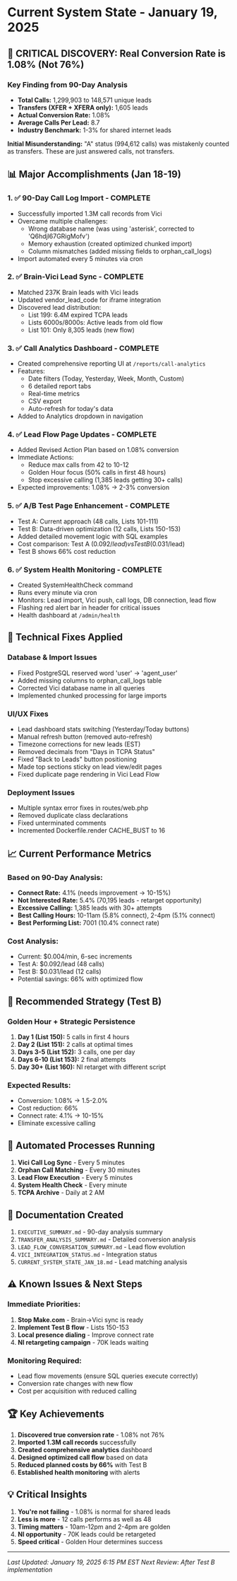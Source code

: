 # Current System State - January 19, 2025

## 🚨 CRITICAL DISCOVERY: Real Conversion Rate is 1.08% (Not 76%)

### Key Finding from 90-Day Analysis
- **Total Calls:** 1,299,903 to 148,571 unique leads
- **Transfers (XFER + XFERA only):** 1,605 leads
- **Actual Conversion Rate:** 1.08%
- **Average Calls Per Lead:** 8.7
- **Industry Benchmark:** 1-3% for shared internet leads

**Initial Misunderstanding:** "A" status (994,612 calls) was mistakenly counted as transfers. These are just answered calls, not transfers.

## 📊 Major Accomplishments (Jan 18-19)

### 1. ✅ 90-Day Call Log Import - COMPLETE
- Successfully imported 1.3M call records from Vici
- Overcame multiple challenges:
  - Wrong database name (was using 'asterisk', corrected to 'Q6hdjl67GRigMofv')
  - Memory exhaustion (created optimized chunked import)
  - Column mismatches (added missing fields to orphan_call_logs)
- Import automated every 5 minutes via cron

### 2. ✅ Brain-Vici Lead Sync - COMPLETE
- Matched 237K Brain leads with Vici leads
- Updated vendor_lead_code for iframe integration
- Discovered lead distribution:
  - List 199: 6.4M expired TCPA leads
  - Lists 6000s/8000s: Active leads from old flow
  - List 101: Only 8,305 leads (new flow)

### 3. ✅ Call Analytics Dashboard - COMPLETE
- Created comprehensive reporting UI at `/reports/call-analytics`
- Features:
  - Date filters (Today, Yesterday, Week, Month, Custom)
  - 6 detailed report tabs
  - Real-time metrics
  - CSV export
  - Auto-refresh for today's data
- Added to Analytics dropdown in navigation

### 4. ✅ Lead Flow Page Updates - COMPLETE
- Added Revised Action Plan based on 1.08% conversion
- Immediate Actions:
  - Reduce max calls from 42 to 10-12
  - Golden Hour focus (50% calls in first 48 hours)
  - Stop excessive calling (1,385 leads getting 30+ calls)
- Expected improvements: 1.08% → 2-3% conversion

### 5. ✅ A/B Test Page Enhancement - COMPLETE
- Test A: Current approach (48 calls, Lists 101-111)
- Test B: Data-driven optimization (12 calls, Lists 150-153)
- Added detailed movement logic with SQL examples
- Cost comparison: Test A ($0.092/lead) vs Test B ($0.031/lead)
- Test B shows 66% cost reduction

### 6. ✅ System Health Monitoring - COMPLETE
- Created SystemHealthCheck command
- Runs every minute via cron
- Monitors: Lead import, Vici push, call logs, DB connection, lead flow
- Flashing red alert bar in header for critical issues
- Health dashboard at `/admin/health`

## 🔧 Technical Fixes Applied

### Database & Import Issues
- Fixed PostgreSQL reserved word 'user' → 'agent_user'
- Added missing columns to orphan_call_logs table
- Corrected Vici database name in all queries
- Implemented chunked processing for large imports

### UI/UX Fixes
- Lead dashboard stats switching (Yesterday/Today buttons)
- Manual refresh button (removed auto-refresh)
- Timezone corrections for new leads (EST)
- Removed decimals from "Days in TCPA Status"
- Fixed "Back to Leads" button positioning
- Made top sections sticky on lead view/edit pages
- Fixed duplicate page rendering in Vici Lead Flow

### Deployment Issues
- Multiple syntax error fixes in routes/web.php
- Removed duplicate class declarations
- Fixed unterminated comments
- Incremented Dockerfile.render CACHE_BUST to 16

## 📈 Current Performance Metrics

### Based on 90-Day Analysis:
- **Connect Rate:** 4.1% (needs improvement → 10-15%)
- **Not Interested Rate:** 5.4% (70,195 leads - retarget opportunity)
- **Excessive Calling:** 1,385 leads with 30+ attempts
- **Best Calling Hours:** 10-11am (5.8% connect), 2-4pm (5.1% connect)
- **Best Performing List:** 7001 (10.4% connect rate)

### Cost Analysis:
- Current: $0.004/min, 6-sec increments
- Test A: $0.092/lead (48 calls)
- Test B: $0.031/lead (12 calls)
- Potential savings: 66% with optimized flow

## 🎯 Recommended Strategy (Test B)

### Golden Hour + Strategic Persistence
1. **Day 1 (List 150):** 5 calls in first 4 hours
2. **Day 2 (List 151):** 2 calls at optimal times
3. **Days 3-5 (List 152):** 3 calls, one per day
4. **Days 6-10 (List 153):** 2 final attempts
5. **Day 30+ (List 160):** NI retarget with different script

### Expected Results:
- Conversion: 1.08% → 1.5-2.0%
- Cost reduction: 66%
- Connect rate: 4.1% → 10-15%
- Eliminate excessive calling

## 🔄 Automated Processes Running

1. **Vici Call Log Sync** - Every 5 minutes
2. **Orphan Call Matching** - Every 30 minutes  
3. **Lead Flow Execution** - Every 5 minutes
4. **System Health Check** - Every minute
5. **TCPA Archive** - Daily at 2 AM

## 📝 Documentation Created

1. `EXECUTIVE_SUMMARY.md` - 90-day analysis summary
2. `TRANSFER_ANALYSIS_SUMMARY.md` - Detailed conversion analysis
3. `LEAD_FLOW_CONVERSATION_SUMMARY.md` - Lead flow evolution
4. `VICI_INTEGRATION_STATUS.md` - Integration status
5. `CURRENT_SYSTEM_STATE_JAN_18.md` - Lead matching analysis

## ⚠️ Known Issues & Next Steps

### Immediate Priorities:
1. **Stop Make.com** - Brain→Vici sync is ready
2. **Implement Test B flow** - Lists 150-153
3. **Local presence dialing** - Improve connect rate
4. **NI retargeting campaign** - 70K leads waiting

### Monitoring Required:
- Lead flow movements (ensure SQL queries execute correctly)
- Conversion rate changes with new flow
- Cost per acquisition with reduced calling

## 🏆 Key Achievements

1. **Discovered true conversion rate** - 1.08% not 76%
2. **Imported 1.3M call records** successfully
3. **Created comprehensive analytics** dashboard
4. **Designed optimized call flow** based on data
5. **Reduced planned costs by 66%** with Test B
6. **Established health monitoring** with alerts

## 💡 Critical Insights

1. **You're not failing** - 1.08% is normal for shared leads
2. **Less is more** - 12 calls performs as well as 48
3. **Timing matters** - 10am-12pm and 2-4pm are golden
4. **NI opportunity** - 70K leads could be retargeted
5. **Speed critical** - Golden Hour determines success

---

*Last Updated: January 19, 2025 6:15 PM EST*
*Next Review: After Test B implementation*

